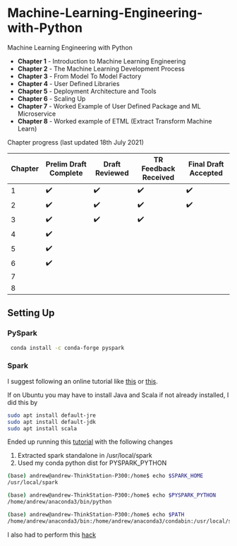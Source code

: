 # Machine-Learning-Engineering-with-Python
Machine Learning Engineering with Python


* **Chapter 1** - Introduction to Machine Learning Engineering
* **Chapter 2** - The Machine Learning Development Process
* **Chapter 3** - From Model To Model Factory
* **Chapter 4** - User Defined Libraries
* **Chapter 5** - Deployment Architecture and Tools
* **Chapter 6** - Scaling Up
* **Chapter 7** - Worked Example of User Defined Package and ML Microservice
* **Chapter 8** - Worked example of ETML (Extract Transform Machine Learn)

Chapter progress (last updated 18th July 2021)

| Chapter | Prelim Draft Complete | Draft Reviewed | TR Feedback Received | Final Draft Accepted |
| --- | --- | --- | --- | -- |
| 1 | :heavy_check_mark: | :heavy_check_mark: | :heavy_check_mark: | :heavy_check_mark:  |
| 2 | :heavy_check_mark: | :heavy_check_mark: | :heavy_check_mark: | :heavy_check_mark:  |
| 3 | :heavy_check_mark: | :heavy_check_mark: | :heavy_check_mark: | |
| 4 | :heavy_check_mark: | | | |
| 5 | :heavy_check_mark: | | | |
| 6 | :heavy_check_mark: | | | |
| 7 |  |  | | |
| 8 |  |  | | |


## Setting Up


### PySpark
```bash
 conda install -c conda-forge pyspark 
```
### Spark
I suggest following an online tutorial like [this](https://dltlabs.medium.com/how-to-install-pyspark-13a07da0c75f) or [this](https://phoenixnap.com/kb/install-spark-on-ubuntu).

If on Ubuntu you may have to install Java and Scala if not already installed, I did this by

```bash
sudo apt install default-jre
sudo apt install default-jdk
sudo apt install scala
```

Ended up running this [tutorial](https://www.liquidweb.com/kb/how-to-install-apache-spark-on-ubuntu/) with the following changes

1. Extracted spark standalone in /usr/local/spark
2. Used my conda python dist for PYSPARK_PYTHON
```bash
(base) andrew@andrew-ThinkStation-P300:/home$ echo $SPARK_HOME
/usr/local/spark

(base) andrew@andrew-ThinkStation-P300:/home$ echo $PYSPARK_PYTHON
/home/andrew/anaconda3/bin/python

(base) andrew@andrew-ThinkStation-P300:/home$ echo $PATH
/home/andrew/anaconda3/bin:/home/andrew/anaconda3/condabin:/usr/local/sbin:/usr/local/bin:/usr/sbin:/usr/bin:/sbin:/bin:/usr/games:/usr/local/games:/snap/bin:/bin:/sbin:/usr/local/spark/bin:/usr/local/spark/sbin
```

I also had to perform this [hack](https://www.programmersought.com/article/82621638955/)
